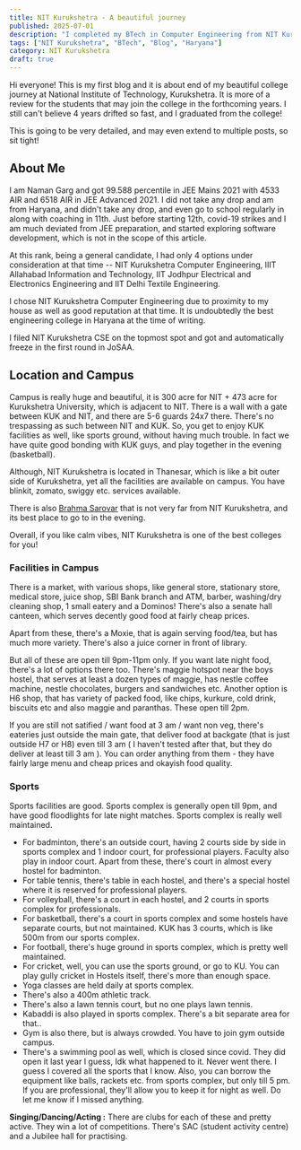 ```yaml
---
title: NIT Kurukshetra - A beautiful journey
published: 2025-07-01
description: "I completed my BTech in Computer Engineering from NIT Kurukshetra in 2025. This post is a review about this."
tags: ["NIT Kurukshetra", "BTech", "Blog", "Haryana"]
category: NIT Kurukshetra
draft: true
---
```


Hi everyone! This is my first blog and it is about end of my beautiful college journey at National Institute of Technology, Kurukshetra. 
It is more of a review for the students that may join the college in the forthcoming years. 
I still can't believe 4 years drifted so fast, and I graduated from the college!

This is going to be very detailed, and may even extend to multiple posts, so sit tight!

## About Me

I am Naman Garg and got 99.588 percentile in JEE Mains 2021 with 4533 AIR and 6518 AIR in JEE Advanced 2021.
I did not take any drop and am from Haryana, and didn't take any drop, and even go to school regularly in along with coaching in 11th. 
Just before starting 12th, covid-19 strikes and I am much deviated from JEE preparation, and started exploring software development, 
which is not in the scope of this article.

At this rank, being a general candidate, I had only 4 options under consideration at that time -- NIT Kurukshetra Computer Engineering, 
IIIT Allahabad Information and Technology, IIT Jodhpur Electrical and Electronics Engineering and IIT Delhi Textile Engineering.

I chose NIT Kurukshetra Computer Engineering due to proximity to my house as well as good reputation at that time. 
It is undoubtedly the best engineering college in Haryana at the time of writing.

I filed NIT Kurukshetra CSE on the topmost spot and got and automatically freeze in the first round in JoSAA.

## Location and Campus

Campus is really huge and beautiful, it is 300 acre for NIT + 473 acre for Kurukshetra University, which is adjacent to NIT. 
There is a wall with a gate between KUK and NIT, and there are 5-6 guards 24x7 there. 
There's no trespassing as such between NIT and KUK. So, you get to enjoy KUK facilities as well, like sports ground, 
without having much trouble. In fact we have quite good bonding with KUK guys, and play together in the evening (basketball).

Although, NIT Kurukshetra is located in Thanesar, which is like a bit outer side of Kurukshetra, 
yet all the facilities are available on campus. You have blinkit, zomato, swiggy etc. services available.

There is also [Brahma Sarovar](https://en.wikipedia.org/wiki/Brahma_Sarovar) that is not very far from NIT Kurukshetra, and its best place to go to in the evening.

Overall, if you like calm vibes, NIT Kurukshetra is one of the best colleges for you!


### Facilities in Campus

There is a market, with various shops, like general store, stationary store, medical store, juice shop, 
SBI Bank branch and ATM, barber, washing/dry cleaning shop, 1 small eatery and a Dominos! 
There's also a senate hall canteen, which serves decently good food at fairly cheap prices. 

Apart from these, there's a Moxie, that is again serving food/tea, but has much more variety. There's also a juice corner in front of library.

But all of these are open till 9pm-11pm only. If you want late night food, there's a lot of options there too. 
There's maggie hotspot near the boys hostel, that serves at least a dozen types of maggie, has nestle coffee machine, 
nestle chocolates, burgers and sandwiches etc. Another option is H6 shop, that has variety of packed food, like chips, kurkure, cold drink, 
biscuits etc and also maggie and paranthas. These open till 2pm.

If you are still not satified / want food at 3 am / want non veg, there's eateries just outside the main gate, 
that deliver food at backgate (that is just outside H7 or H8) even till 3 am ( I haven't tested after that, but they do deliver at least till 3 am ). 
You can order anything from them - they have fairly large menu and cheap prices and okayish food quality.

### Sports

Sports facilities are good. Sports complex is generally open till 9pm, and have good floodlights for late night matches. Sports complex is really well maintained.

* For badminton, there's an outside court, having 2 courts side by side in sports complex and 1 indoor court, for professional players. 
Faculty also play in indoor court. Apart from these, there's court in almost every hostel for badminton.
* For table tennis, there's table in each hostel, and there's a special hostel where it is reserved for professional players.
* For volleyball, there's a court in each hostel, and 2 courts in sports complex for professionals.
* For basketball, there's a court in sports complex and some hostels have separate courts, but not maintained. KUK has 3 courts, which is like 500m from our sports complex.
* For football, there's huge ground in sports complex, which is pretty well maintained.
* For cricket, well, you can use the sports ground, or go to KU. You can play gully cricket in Hostels itself, there's more than enough space.
* Yoga classes are held daily at sports complex.
* There's also a 400m athletic track.
* There's also a lawn tennis court, but no one plays lawn tennis.
* Kabaddi is also played in sports complex. There's a bit separate area for that..
* Gym is also there, but is always crowded. You have to join gym outside campus.
* There's a swimming pool as well, which is closed since covid. They did open it last year I guess, Idk what happened to it. Never went there. I guess I covered all the sports that I know. Also, you can borrow the equipment like balls, rackets etc. from sports complex, but only till 5 pm. If you are professional, they'll allow you to keep it for night as well. Do let me know if I missed anything.

**Singing/Dancing/Acting :** There are clubs for each of these and pretty active. They win a lot of competitions. 
There's SAC (student activity centre) and a Jubilee hall for practising.
